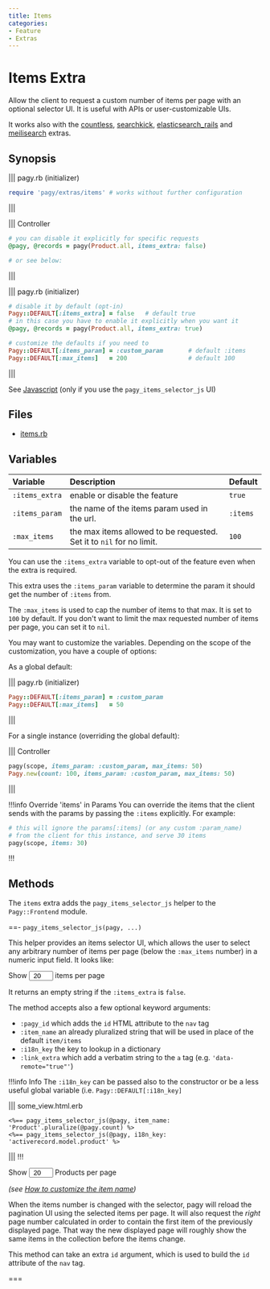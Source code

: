 ```yaml
---
title: Items
categories:
- Feature
- Extras
---
```

# Items Extra

Allow the client to request a custom number of items per page with an optional selector UI. It is useful with APIs or user-customizable UIs.

It works also with the [countless](countless.md), [searchkick](searchkick.md), [elasticsearch_rails](elasticsearch_rails.md) and [meilisearch](/docs/extras/meilisearch.md) extras.

## Synopsis

||| pagy.rb (initializer)
```ruby
require 'pagy/extras/items' # works without further configuration
```
|||


||| Controller
```ruby
# you can disable it explicitly for specific requests
@pagy, @records = pagy(Product.all, items_extra: false)

# or see below:
```
|||


||| pagy.rb (initializer)
```ruby
# disable it by default (opt-in)
Pagy::DEFAULT[:items_extra] = false   # default true
# in this case you have to enable it explicitly when you want it
@pagy, @records = pagy(Product.all, items_extra: true)

# customize the defaults if you need to
Pagy::DEFAULT[:items_param] = :custom_param       # default :items
Pagy::DEFAULT[:max_items]   = 200                 # default 100
```
|||

See [Javascript](/docs/api/javascript.md) (only if you use the `pagy_items_selector_js` UI)

## Files

- [items.rb](https://github.com/ddnexus/pagy/blob/master/lib/pagy/extras/items.rb)

## Variables

| Variable       | Description                                                          | Default  |
| :------------- | :------------------------------------------------------------------- | :------- |
| `:items_extra` | enable or disable the feature                                        | `true`   |
| `:items_param` | the name of the items param used in the url.                         | `:items` |
| `:max_items`   | the max items allowed to be requested. Set it to `nil` for no limit. | `100`    |

You can use the `:items_extra` variable to opt-out of the feature even when the extra is required.

This extra uses the `:items_param` variable to determine the param it should get the number of `:items` from.

The `:max_items` is used to cap the number of items to that max. It is set to `100` by default. If you don't want to limit the max requested number of items per page, you can set it to `nil`.

You may want to customize the variables. Depending on the scope of the customization, you have a couple of options:

As a global default:

||| pagy.rb (initializer)

```ruby
Pagy::DEFAULT[:items_param] = :custom_param
Pagy::DEFAULT[:max_items]   = 50
```
|||

For a single instance (overriding the global default):

||| Controller

```ruby
pagy(scope, items_param: :custom_param, max_items: 50)
Pagy.new(count: 100, items_param: :custom_param, max_items: 50)
```
|||


!!!info Override 'items' in Params
You can override the items that the client sends with the params by passing the `:items` explicitly. For example:

```ruby
# this will ignore the params[:items] (or any custom :param_name)
# from the client for this instance, and serve 30 items
pagy(scope, items: 30)
```
!!!

## Methods

The `items` extra adds the `pagy_items_selector_js` helper to the `Pagy::Frontend` module.

==- `pagy_items_selector_js(pagy, ...)`

This helper provides an items selector UI, which allows the user to select any arbitrary number of items per page (below the `:max_items` number) in a numeric input field. It looks like:

<span>Show <input type="number" min="1" max="100" value="20" style="padding: 0; text-align: center; width: 3rem;"> items per page</span>

It returns an empty string if the `:items_extra` is `false`.

The method accepts also a few optional keyword arguments:

- `:pagy_id` which adds the `id` HTML attribute to the `nav` tag
- `:item_name` an already pluralized string that will be used in place of the default `item/items`
- `:i18n_key` the key to lookup in a dictionary
- `:link_extra` which add a verbatim string to the `a` tag (e.g. `'data-remote="true"'`)


!!!info Info
The `:i18n_key` can be passed also to the constructor or be a less useful global variable (i.e. `Pagy::DEFAULT[:i18n_key]`

||| some_view.html.erb

```erb
<%== pagy_items_selector_js(@pagy, item_name: 'Product'.pluralize(@pagy.count) %>
<%== pagy_items_selector_js(@pagy, i18n_key: 'activerecord.model.product' %>
```
|||
!!!


<span>Show <input type="number" min="1" max="100" value="20" style="padding: 0; text-align: center; width: 3rem;"> Products per page</span>

_(see [How to customize the item name](/docs/how-to.md#customize-the-item-name))_

When the items number is changed with the selector, pagy will reload the pagination UI using the selected items per page. It will also request the _right_ page number calculated in order to contain the first item of the previously displayed page. That way the new displayed page will roughly show the same items in the collection before the items change.

This method can take an extra `id` argument, which is used to build the `id` attribute of the `nav` tag.

===